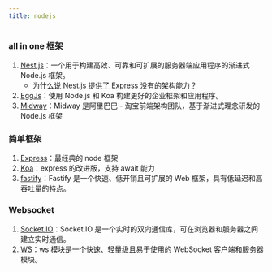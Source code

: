 ```yaml
---
title: nodejs
---
```


### all in one 框架

1. [Nest.js](https://nestjs.com/)：一个用于构建高效、可靠和可扩展的服务器端应用程序的渐进式 Node.js 框架。
   - [为什么说 Nest.js 提供了 Express 没有的架构能力？](https://mp.weixin.qq.com/s/JOxWt9gtYnNcGzsvjsf0Vw)
2. [EggJs](https://www.eggjs.org/)：使用 Node.js 和 Koa 构建更好的企业框架和应用程序。
3. [Midway](https://midwayjs.org/)：Midway 是阿里巴巴 - 淘宝前端架构团队，基于渐进式理念研发的 Node.js 框架

### 简单框架

1. [Express](https://github.com/expressjs/express)：最经典的 node 框架
2. [Koa](https://koajs.com/)：express 的改进版，支持 await 能力
3. [fastify](https://github.com/fastify/fastify)：Fastify 是一个快速、低开销且可扩展的 Web 框架，具有低延迟和高吞吐量的特点。

### Websocket

1. [Socket.IO](https://socket.io/)：Socket.IO 是一个实时的双向通信库，可在浏览器和服务器之间建立实时通信。
2. [WS](https://github.com/websockets/ws)：ws 模块是一个快速、轻量级且易于使用的 WebSocket 客户端和服务器模块。
